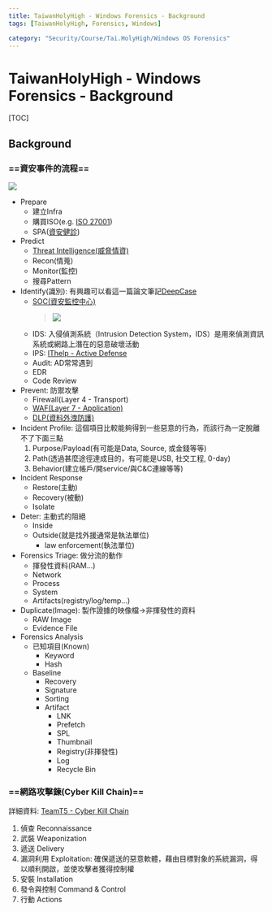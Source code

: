 ```yaml
---
title: TaiwanHolyHigh - Windows Forensics - Background
tags: [TaiwanHolyHigh, Forensics, Windows]

category: "Security/Course/Tai.HolyHigh/Windows OS Forensics"
---
```


# TaiwanHolyHigh - Windows Forensics - Background
[TOC]

## Background

### ==資安事件的流程==
![](https://hackmd.io/_uploads/BkbVWYmz6.png)
* Prepare
    * 建立Infra
    * 購買ISO(e.g. [ISO 27001](https://www.tsg.com.tw/blog-detail10-248-0-iso27001.htm))
    * SPA([資安健診](https://www.issdu.com.tw/service/9-shc))
* Predict
    * [Threat Intelligence(威脅情資)](https://www.informationsecurity.com.tw/article/article_detail.aspx?aid=8376)
    * Recon(情蒐)
    * Monitor(監控)
    * 搜尋Pattern
* Identify(識別): 有興趣可以看這一篇論文筆記[DeepCase](https://hackmd.io/@SBK6401/BJuCGSnAo)
    * [SOC(資安監控中心)](https://www.freedom.net.tw/ict-insight/security/siem-vs-soc.html)
        > ![](https://www.freedom.net.tw/images/article/caption/siem%20vs%20soc.jpg)
    * IDS: 入侵偵測系統（Intrusion Detection System，IDS）是用來偵測資訊系統或網路上潛在的惡意破壞活動
    * IPS: [IThelp - Active Defense](https://www.ithome.com.tw/tech/28712)
    * Audit: AD常常遇到
    * EDR
    * Code Review
* Prevent: 防禦攻擊
    * Firewall(Layer 4 - Transport)
    * [WAF(Layer 7 - Application)](https://www.oracle.com/tw/security/cloud-security/what-is-waf/)
    * [DLP(資料外洩防護)](https://www.mikotek.com.tw/dlp/)
* Incident Profile: 這個項目比較能夠得到一些惡意的行為，而該行為一定脫離不了下面三點
    1. Purpose/Payload(有可能是Data, Source, 或金錢等等)
    2. Path(透過甚麼途徑達成目的，有可能是USB, 社交工程, 0-day)
    3. Behavior(建立帳戶/開service/與C&C連線等等)
* Incident Response
    * Restore(主動)
    * Recovery(被動)
    * Isolate
* Deter: 主動式的阻絕
    * Inside
    * Outside(就是找外援通常是執法單位)
        * law enforcement(執法單位)
* Forensics Triage: 做分流的動作
    * 揮發性資料(RAM...)
    * Network
    * Process
    * System
    * Artifacts(registry/log/temp...)
* Duplicate(Image): 製作證據的映像檔$\to$非揮發性的資料
    * RAW Image
    * Evidence File
* Forensics Analysis
    * 已知項目(Known)
        * Keyword
        * Hash
    * Baseline
        * Recovery
        * Signature
        * Sorting
        * Artifact
            * LNK
            * Prefetch
            * SPL
            * Thumbnail
            * Registry(非揮發性)
            * Log
            * Recycle Bin

### ==網路攻擊鍊(Cyber Kill Chain)==
詳細資料: [TeamT5 - Cyber Kill Chain](https://teamt5.org/tw/posts/what-is-cyber-kill-chain/)
1. 偵查 Reconnaissance
2. 武裝 Weaponization
3. 遞送 Delivery
4. 漏洞利用 Exploitation: 確保遞送的惡意軟體，藉由目標對象的系統漏洞，得以順利開啟，並使攻擊者獲得控制權
5. 安裝 Installation
6. 發令與控制 Command & Control
7. 行動 Actions